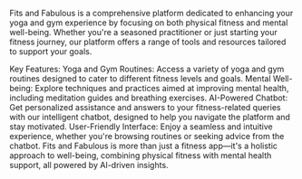 Fits and Fabulous is a comprehensive platform dedicated to enhancing your yoga and gym experience by focusing on both physical fitness and mental well-being. Whether you're a seasoned practitioner or just starting your fitness journey, our platform offers a range of tools and resources tailored to support your goals.

Key Features:
Yoga and Gym Routines: Access a variety of yoga and gym routines designed to cater to different fitness levels and goals.
Mental Well-being: Explore techniques and practices aimed at improving mental health, including meditation guides and breathing exercises.
AI-Powered Chatbot: Get personalized assistance and answers to your fitness-related queries with our intelligent chatbot, designed to help you navigate the platform and stay motivated.
User-Friendly Interface: Enjoy a seamless and intuitive experience, whether you're browsing routines or seeking advice from the chatbot.
Fits and Fabulous is more than just a fitness app—it's a holistic approach to well-being, combining physical fitness with mental health support, all powered by AI-driven insights.
